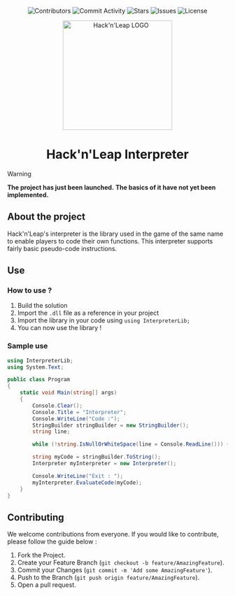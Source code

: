 <p align="center">
  <img alt="Contributors" src="https://img.shields.io/github/contributors/Hack-n-Leap/interpreter?style=for-the-badge">
  <img alt="Commit Activity" src="https://img.shields.io/github/commit-activity/m/Hack-n-leap/interpreter?style=for-the-badge">
  <img alt="Stars" src="https://img.shields.io/github/stars/Hack-n-leap/interpreter?style=for-the-badge">
  <img alt="Issues" src="https://img.shields.io/github/issues/Hack-n-leap/interpreter?style=for-the-badge">
  <img alt="License" src="https://img.shields.io/github/license/Hack-n-Leap/interpreter?style=for-the-badge">
</p>

<p align="center">
  <img width="250px" src="https://github.com/Hack-n-Leap/game/assets/79806369/d94f47c7-9f6d-4ecd-8739-44ee7bf6dd6b" alt="Hack'n'Leap LOGO" align="center">
  <h1 align="center">Hack'n'Leap Interpreter</h1>
</p>

> [!WARNING]
> **The project has just been launched.** 
> **The basics of it have not yet been implemented.**

## About the project
Hack'n'Leap's interpreter is the library used in the game of the same name to enable players to code their own functions.
This interpreter supports fairly basic pseudo-code instructions.

## Use
### How to use ?
1. Build the solution
2. Import the `.dll` file as a reference in your project
3. Import the library in your code using `using InterpreterLib;`
4. You can now use the library !

### Sample use
```csharp
using InterpreterLib;
using System.Text;

public class Program
{
    static void Main(string[] args)
    {
        Console.Clear();
        Console.Title = "Interpreter";
        Console.WriteLine("Code :");
        StringBuilder stringBuilder = new StringBuilder();
        string line;

        while (!string.IsNullOrWhiteSpace(line = Console.ReadLine())) { stringBuilder.AppendLine(line); }

        string myCode = stringBuilder.ToString();
        Interpreter myInterpreter = new Interpreter();

        Console.WriteLine("Exit : ");
        myInterpreter.EvaluateCode(myCode);
    }
}
```

## Contributing
We welcome contributions from everyone. If you would like to contribute, please follow the guide below :

1. Fork the Project.
2. Create your Feature Branch (`git checkout -b feature/AmazingFeature`).
3. Commit your Changes (`git commit -m 'Add some AmazingFeature'`).
4. Push to the Branch (`git push origin feature/AmazingFeature`).
5. Open a pull request.
